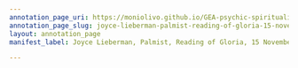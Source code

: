 ```yaml
---
annotation_page_uri: https://moniolivo.github.io/GEA-psychic-spirituality-recordings/annotations/joyce-lieberman-palmist-reading-of-gloria-15-november-1980-canvas-1-transcript.json
annotation_page_slug: joyce-lieberman-palmist-reading-of-gloria-15-november-1980-canvas-1-transcript
layout: annotation_page
manifest_label: Joyce Lieberman, Palmist, Reading of Gloria, 15 November 1980

---
```

